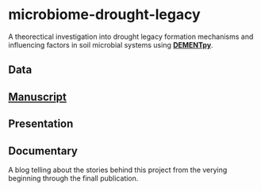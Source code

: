 # microbiome-drought-legacy

A theorectical investigation into drought legacy formation mechanisms and influencing factors in soil microbial systems using [**DEMENTpy**](https://bioatmosphere.github.io/DEMENTpy/).



## Data





## [Manuscript](https://github.com/bioatmosphere/microbiome-drought-legacy/tree/master/writing)




## Presentation




## Documentary

A blog telling about the stories behind this project from the verying beginning through the finall publication. 

